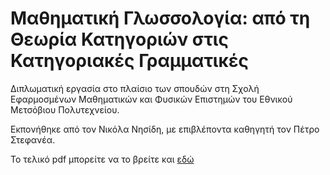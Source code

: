 # Μαθηματική Γλωσσολογία: από τη Θεωρία Κατηγοριών στις Κατηγοριακές Γραμματικές
Διπλωματική εργασία στο πλαίσιο των σπουδών στη Σχολή Εφαρμοσμένων Μαθηματικών και Φυσικών Επιστημών του Εθνικού Μετσόβιου Πολυτεχνείου.

Εκπονήθηκε από τον Νικόλα Νησίδη, με επιβλέποντα καθηγητή τον Πέτρο Στεφανέα.

Το τελικό pdf μπορείτε να το βρείτε και [εδώ](https://dspace.lib.ntua.gr/xmlui/bitstream/handle/123456789/6498/nisidisn_categorial.pdf?sequence=3&isAllowed=y)
